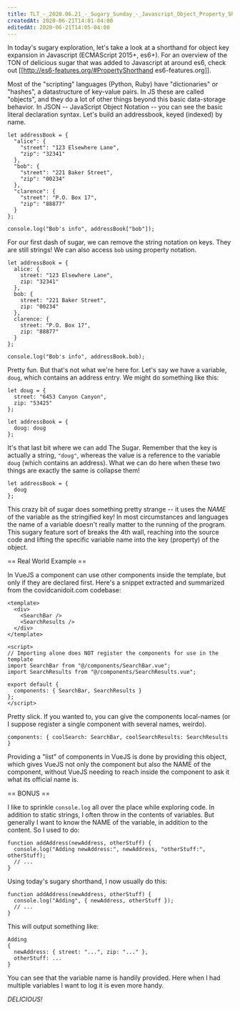 ```yaml
---
title: TLT_-_2020.06.21_-_Sugary_Sunday_-_Javascript_Object_Property_Shorthand
createdAt: 2020-06-21T14:01-04:00
editedAt: 2020-06-21T14:05-04:00
---
```


In today's sugary exploration, let's take a look at a shorthand for object key expansion in Javascript (ECMAScript 2015+, es6+). For an overview of the TON of delicious sugar that was added to Javascript at around es6, check out [[http://es6-features.org/#PropertyShorthand es6-features.org]].

Most of the "scripting" languages (Python, Ruby) have "dictionaries" or "hashes", a datastructure of key-value pairs. In JS these are called "objects", and they do a lot of other things beyond this basic data-storage behavior. In JSON -- JavaScript Object Notation -- you can see the basic literal declaration syntax. Let's build an addressbook, keyed (indexed) by name.

```
let addressBook = {
  "alice": {
    "street": "123 Elsewhere Lane",
    "zip": "32341"
  },
  "bob": {
    "street": "221 Baker Street",
    "zip": "00234"
  },
  "clarence": {
    "street": "P.O. Box 17",
    "zip": "88877"
  }
};

console.log("Bob's info", addressBook["bob"]);
```

For our first dash of sugar, we can remove the string notation on keys. They are still strings! We can also access `bob` using property notation.

```
let addressBook = {
  alice: {
    street: "123 Elsewhere Lane",
    zip: "32341"
  },
  bob: {
    street: "221 Baker Street",
    zip: "00234"
  },
  clarence: {
    street: "P.O. Box 17",
    zip: "88877"
  }
};

console.log("Bob's info", addressBook.bob);
```

Pretty fun. But that's not what we're here for. Let's say we have a variable, `doug`, which contains an address entry. We might do something like this:

```
let doug = {
  street: "6453 Canyon Canyon",
  zip: "53425"
};

let addressBook = {
  doug: doug
};
```

It's that last bit where we can add The Sugar. Remember that the key is actually a string, `"doug"`, whereas the value is a reference to the variable `doug` (which contains an address). What we can do here when these two things are exactly the same is collapse them!

```
let addressBook = {
  doug
};
```

This crazy bit of sugar does something pretty strange -- it uses the *NAME* of the variable as the stringified key! In most circumstances and languages the name of a variable doesn't really matter to the running of the program. This sugary feature sort of breaks the 4th wall, reaching into the source code and lifting the specific variable name into the key (property) of the object.

== Real World Example ==

In VueJS a component can use other components inside the template, but only if they are declared first. Here's a snippet extracted and summarized from the covidcanidoit.com codebase:

```
<template>
  <div>
    <SearchBar />
    <SearchResults />
  </div>
</template>

<script>
// Importing alone does NOT register the components for use in the template
import SearchBar from "@/components/SearchBar.vue";
import SearchResults from "@/components/SearchResults.vue";

export default {
  components: { SearchBar, SearchResults }
};
</script>
```

Pretty slick. If you wanted to, you can give the components local-names (or I suppose register a single component with several names, weirdo).

```
components: { coolSearch: SearchBar, coolSearchResults: SearchResults }
```

Providing a "list" of components in VueJS is done by providing this object, which gives VueJS not only the component but also the NAME of the component, without VueJS needing to reach inside the component to ask it what its official name is.

== BONUS ==

I like to sprinkle `console.log` all over the place while exploring code. In addition to static strings, I often throw in the contents of variables. But generally I want to know the NAME of the variable, in addition to the content. So I used to do:

```
function addAddress(newAddress, otherStuff) {
  console.log("Adding newAddress:", newAddress, "otherStuff:", otherStuff);
  // ...
}
```

Using today's sugary shorthand, I now usually do this:

```
function addAddress(newAddress, otherStuff) {
  console.log("Adding", { newAddress, otherStuff });
  // ...
}
```

This will output something like:

```
Adding
{
  newAddress: { street: "...", zip: "..." },
  otherStuff: ...
}
```

You can see that the variable name is handily provided. Here when I had multiple variables I want to log it is even more handy.

*DELICIOUS!*

